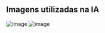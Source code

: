 ## Imagens utilizadas na IA

![image](https://github.com/user-attachments/assets/f4692675-9b64-45ad-9edb-c6632bf40289)
![image](https://github.com/user-attachments/assets/696164a9-0c1f-46f3-8899-7c81865b5c66)
